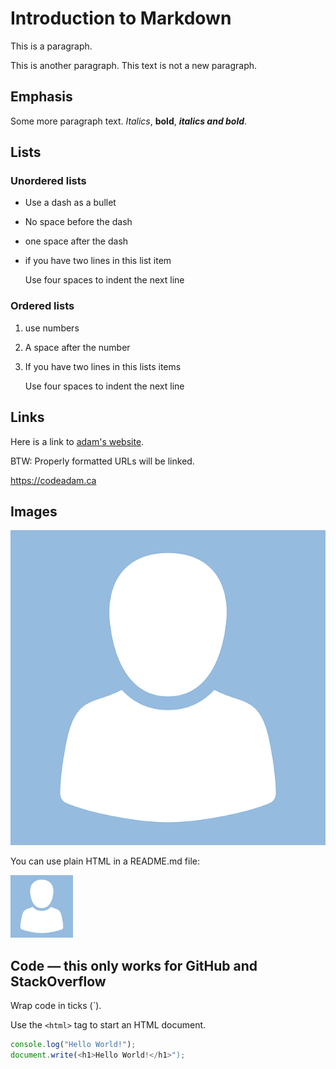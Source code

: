 # Introduction to Markdown

This is a paragraph.

This is another paragraph.
This text is not a new paragraph.

## Emphasis

Some more paragraph text.
*Italics*, **bold**, ***italics and bold***.

## Lists

### Unordered lists

- Use a dash as a bullet
- No space before the dash
- one space after the dash
- if you have two lines in this list item

    Use four spaces to indent the next line

### Ordered lists

1. use numbers
2. A space after the number
3. If you have two lines in this lists items

    Use four spaces to indent the next line

## Links

Here is a link to [adam's website](https://codeadam.ca).

BTW: Properly formatted URLs will be linked.

https://codeadam.ca

## Images

![test avatar img](/__readme/avatar-ga8a3d1a63_640.png "test avatar img")

You can use plain HTML in a README.md file:

<img src="/__readme/avatar-ga8a3d1a63_640.png" width="100">

## Code — this only works for GitHub and StackOverflow

Wrap code in ticks (`).

Use the `<html>` tag to start an HTML document.

```javascript
console.log("Hello World!");
document.write(<h1>Hello World!</h1>");
```